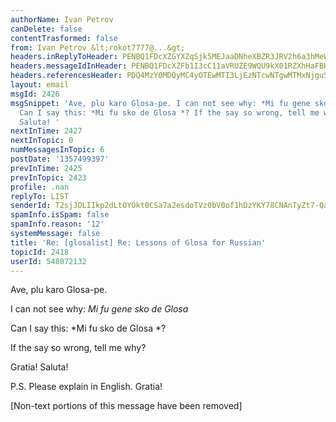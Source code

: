 ```yaml
---
authorName: Ivan Petrov
canDelete: false
contentTrasformed: false
from: Ivan Petrov &lt;rokot7777@...&gt;
headers.inReplyToHeader: PENBQ1FDcXZGYXZqSjk5MEJaaDNheXBZR3JRV2h6a3hMeWJzRXItMm1qQ1dOV1NKYzluUUBtYWlsLmdtYWlsLmNvbT4=
headers.messageIdInHeader: PENBQ1FDcXZFb1I3cC11aVRUZE9WQU9kX01RZXhHaFBHVDFZOXFxTkF5QUMtPUpvQzVkUUBtYWlsLmdtYWlsLmNvbT4=
headers.referencesHeader: PDQ4MzY0MDQyMC4yOTEwMTI3LjEzNTcwNTgwMTMxNjguSmF2YU1haWwub3Blbi14Y2hhbmdlQGNvbTQuc3RyYXRvLmRlPgk8Q0FDUUNxdkZhdmpKOTkwQlpoM2F5cFlHclFXaHpreEx5YnNFci0ybWpDV05XU0pjOW5RQG1haWwuZ21haWwuY29tPg==
layout: email
msgId: 2426
msgSnippet: 'Ave, plu karo Glosa-pe. I can not see why: *Mi fu gene sko de Glosa*
  Can I say this: *Mi fu sko de Glosa *? If the say so wrong, tell me why? Gratia!
  Saluta! '
nextInTime: 2427
nextInTopic: 0
numMessagesInTopic: 6
postDate: '1357499397'
prevInTime: 2425
prevInTopic: 2423
profile: .nan
replyTo: LIST
senderId: T2sjJOLIIkp2dLtOYOkt0CSa7a2esdoTVz0bV0of1hDzYKY78CNAnTyZt7-Qa44oQz9UarLxu8Q78UCVwmyf_zT37jT32C0a
spamInfo.isSpam: false
spamInfo.reason: '12'
systemMessage: false
title: 'Re: [glosalist] Re: Lessons of Glosa for Russian'
topicId: 2418
userId: 548072132
---
```


Ave, plu karo Glosa-pe.

I can not see why:
*Mi fu gene sko de Glosa*

Can I say this:
*Mi fu sko de Glosa *?

If the say so wrong, tell me why?

Gratia!
Saluta!


P.S.
Please explain in English. Gratia!


[Non-text portions of this message have been removed]



